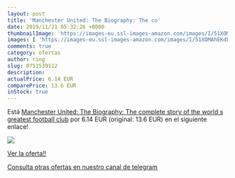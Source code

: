 ```yaml
---
layout: post
title: 'Manchester United: The Biography: The co'
date: 2019/11/21 05:32:26 +0000
thumbnailImage: 'https://images-eu.ssl-images-amazon.com/images/I/51XOMAhEKdL._SL200_.jpg'
images: [ 'https://images-eu.ssl-images-amazon.com/images/I/51XOMAhEKdL._SL200_.jpg' ]
comments: true
category: ofertas
author: ring
slug: 0751539112
description:
actualPrice: 6.14 EUR
comparePrice: 13.6 EUR
inStock: true
---
```


Está [Manchester United: The Biography: The complete story of the world s greatest football club](https://www.amazon.com/dp/0751539112/?tag=redken08-20) por 6.14 EUR (original: 13.6 EUR) en el siguiente enlace!

[![](https://images-eu.ssl-images-amazon.com/images/I/51XOMAhEKdL._SL200_.jpg)](https://www.amazon.com/dp/0751539112/?tag=redken08-20)

[Ver la oferta!!](https://www.amazon.com/dp/0751539112/?tag=redken08-20)

[Consulta otras ofertas en nuestro canal de telegram](https://t.me/s/ofertas25)
